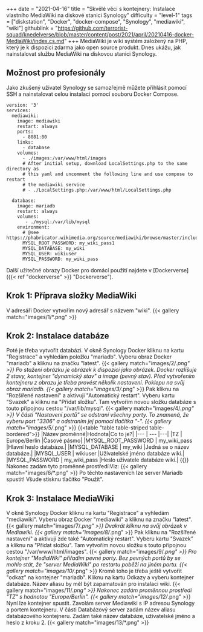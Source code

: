 +++
date = "2021-04-16"
title = "Skvělé věci s kontejnery: Instalace vlastního MediaWiki na diskové stanici Synology"
difficulty = "level-1"
tags = ["diskstation", "Docker", "docker-compose", "Synology", "mediawiki", "wiki"]
githublink = "https://github.com/terrorist-squad/knedelverse/blob/master/content/post/2021/april/20210416-docker-MediaWiki/index.cs.md"
+++
MediaWiki je wiki systém založený na PHP, který je k dispozici zdarma jako open source produkt. Dnes ukážu, jak nainstalovat službu MediaWiki na diskovou stanici Synology.
## Možnost pro profesionály
Jako zkušený uživatel Synology se samozřejmě můžete přihlásit pomocí SSH a nainstalovat celou instalaci pomocí souboru Docker Compose.
```
version: '3'
services:
  mediawiki:
    image: mediawiki
    restart: always
    ports:
      - 8081:80
    links:
      - database
    volumes:
      - ./images:/var/www/html/images
      # After initial setup, download LocalSettings.php to the same directory as
      # this yaml and uncomment the following line and use compose to restart
      # the mediawiki service
      # - ./LocalSettings.php:/var/www/html/LocalSettings.php

  database:
    image: mariadb
    restart: always
    volumes:
       - ./mysql:/var/lib/mysql
    environment:
      # @see https://phabricator.wikimedia.org/source/mediawiki/browse/master/includes/DefaultSettings.php
      MYSQL_ROOT_PASSWORD: my_wiki_pass1
      MYSQL_DATABASE: my_wiki
      MYSQL_USER: wikiuser
      MYSQL_PASSWORD: my_wiki_pass

```
Další užitečné obrazy Docker pro domácí použití najdete v [Dockerverse]({{< ref "dockerverse" >}} "Dockerverse").
## Krok 1: Příprava složky MediaWiki
V adresáři Docker vytvořím nový adresář s názvem "wiki".
{{< gallery match="images/1/*.png" >}}

## Krok 2: Instalace databáze
Poté je třeba vytvořit databázi. V okně Synology Docker kliknu na kartu "Registrace" a vyhledám položku "mariadb". Vyberu obraz Docker "mariadb" a kliknu na značku "latest".
{{< gallery match="images/2/*.png" >}}
Po stažení obrázku je obrázek k dispozici jako obrázek. Docker rozlišuje 2 stavy, kontejner "dynamický stav" a image (pevný stav). Před vytvořením kontejneru z obrazu je třeba provést několik nastavení. Poklepu na svůj obraz mariadb.
{{< gallery match="images/3/*.png" >}}
Pak kliknu na "Rozšířené nastavení" a aktivuji "Automatický restart". Vyberu kartu "Svazek" a kliknu na "Přidat složku". Tam vytvořím novou složku databáze s touto přípojnou cestou "/var/lib/mysql".
{{< gallery match="images/4/*.png" >}}
V části "Nastavení portů" se odstraní všechny porty. To znamená, že vyberu port "3306" a odstraním jej pomocí tlačítka "-".
{{< gallery match="images/5/*.png" >}}
{{<table "table table-striped table-bordered">}}
|Název proměnné|Hodnota|Co to je?|
|--- | --- |---|
|TZ	| Europe/Berlin	|Časové pásmo|
|MYSQL_ROOT_PASSWORD	| my_wiki_pass	|Hlavní heslo databáze.|
|MYSQL_DATABASE |	my_wiki	|Jedná se o název databáze.|
|MYSQL_USER	| wikiuser |Uživatelské jméno databáze wiki.|
|MYSQL_PASSWORD	| my_wiki_pass |Heslo uživatele databáze wiki.|
{{</table>}}
Nakonec zadám tyto proměnné prostředí:Viz:
{{< gallery match="images/6/*.png" >}}
Po těchto nastaveních lze server Mariadb spustit! Všude stisknu tlačítko "Použít".
## Krok 3: Instalace MediaWiki
V okně Synology Docker kliknu na kartu "Registrace" a vyhledám "mediawiki". Vyberu obraz Docker "mediawiki" a kliknu na značku "latest".
{{< gallery match="images/7/*.png" >}}
Dvakrát kliknu na svůj obrázek v Mediawiki.
{{< gallery match="images/8/*.png" >}}
Pak kliknu na "Rozšířené nastavení" a aktivuji zde také "Automatický restart". Vyberu kartu "Svazek" a kliknu na "Přidat složku". Tam vytvořím novou složku s touto přípojnou cestou "/var/www/html/images".
{{< gallery match="images/9/*.png" >}}
Pro kontejner "MediaWiki" přiřadím pevné porty. Bez pevných portů by se mohlo stát, že "server MediaWiki" po restartu poběží na jiném portu.
{{< gallery match="images/10/*.png" >}}
Kromě toho je třeba ještě vytvořit "odkaz" na kontejner "mariadb". Kliknu na kartu Odkazy a vyberu kontejner databáze. Název aliasu by měl být zapamatován pro instalaci wiki.
{{< gallery match="images/11/*.png" >}}
Nakonec zadám proměnnou prostředí "TZ" s hodnotou "Europe/Berlin".
{{< gallery match="images/12/*.png" >}}
Nyní lze kontejner spustit. Zavolám server Mediawiki s IP adresou Synology a portem kontejneru. V části Databázový server zadám název aliasu databázového kontejneru. Zadám také název databáze, uživatelské jméno a heslo z kroku 2.
{{< gallery match="images/13/*.png" >}}
